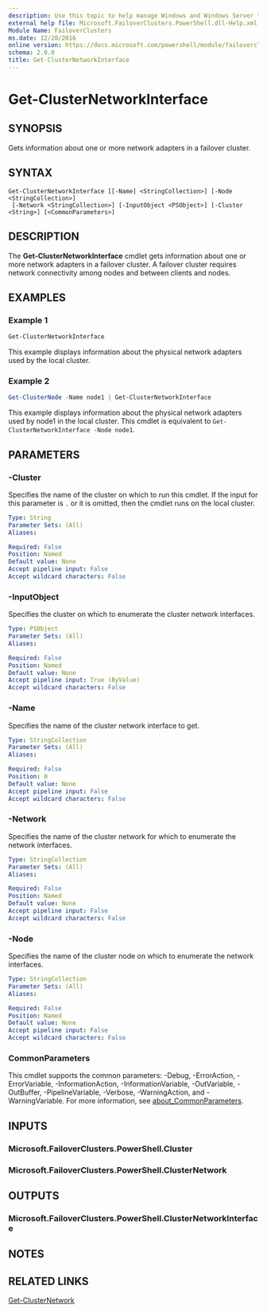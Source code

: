 ```yaml
---
description: Use this topic to help manage Windows and Windows Server technologies with Windows PowerShell.
external help file: Microsoft.FailoverClusters.PowerShell.dll-Help.xml
Module Name: FailoverClusters
ms.date: 12/20/2016
online version: https://docs.microsoft.com/powershell/module/failoverclusters/get-clusternetworkinterface?view=windowsserver2022-ps&wt.mc_id=ps-gethelp
schema: 2.0.0
title: Get-ClusterNetworkInterface
---
```


# Get-ClusterNetworkInterface

## SYNOPSIS
Gets information about one or more network adapters in a failover cluster.

## SYNTAX

```
Get-ClusterNetworkInterface [[-Name] <StringCollection>] [-Node <StringCollection>]
 [-Network <StringCollection>] [-InputObject <PSObject>] [-Cluster <String>] [<CommonParameters>]
```

## DESCRIPTION
The **Get-ClusterNetworkInterface** cmdlet gets information about one or more network adapters in a failover cluster.
A failover cluster requires network connectivity among nodes and between clients and nodes.

## EXAMPLES

### Example 1
```powershell
Get-ClusterNetworkInterface
```

This example displays information about the physical network adapters used by the local cluster.

### Example 2
```powershell
Get-ClusterNode -Name node1 | Get-ClusterNetworkInterface
```

This example displays information about the physical network adapters used by node1 in the local cluster.
This cmdlet is equivalent to `Get-ClusterNetworkInterface -Node node1`.

## PARAMETERS

### -Cluster
Specifies the name of the cluster on which to run this cmdlet.
If the input for this parameter is `.` or it is omitted, then the cmdlet runs on the local cluster.

```yaml
Type: String
Parameter Sets: (All)
Aliases: 

Required: False
Position: Named
Default value: None
Accept pipeline input: False
Accept wildcard characters: False
```

### -InputObject
Specifies the cluster on which to enumerate the cluster network interfaces.

```yaml
Type: PSObject
Parameter Sets: (All)
Aliases: 

Required: False
Position: Named
Default value: None
Accept pipeline input: True (ByValue)
Accept wildcard characters: False
```

### -Name
Specifies the name of the cluster network interface to get.

```yaml
Type: StringCollection
Parameter Sets: (All)
Aliases: 

Required: False
Position: 0
Default value: None
Accept pipeline input: False
Accept wildcard characters: False
```

### -Network
Specifies the name of the cluster network for which to enumerate the network interfaces.

```yaml
Type: StringCollection
Parameter Sets: (All)
Aliases: 

Required: False
Position: Named
Default value: None
Accept pipeline input: False
Accept wildcard characters: False
```

### -Node
Specifies the name of the cluster node on which to enumerate the network interfaces.

```yaml
Type: StringCollection
Parameter Sets: (All)
Aliases: 

Required: False
Position: Named
Default value: None
Accept pipeline input: False
Accept wildcard characters: False
```

### CommonParameters
This cmdlet supports the common parameters: -Debug, -ErrorAction, -ErrorVariable, -InformationAction, -InformationVariable, -OutVariable, -OutBuffer, -PipelineVariable, -Verbose, -WarningAction, and -WarningVariable. For more information, see [about_CommonParameters](https://go.microsoft.com/fwlink/?LinkID=113216).

## INPUTS

### Microsoft.FailoverClusters.PowerShell.Cluster

### Microsoft.FailoverClusters.PowerShell.ClusterNetwork

## OUTPUTS

### Microsoft.FailoverClusters.PowerShell.ClusterNetworkInterface

## NOTES

## RELATED LINKS

[Get-ClusterNetwork](./Get-ClusterNetwork.md)

